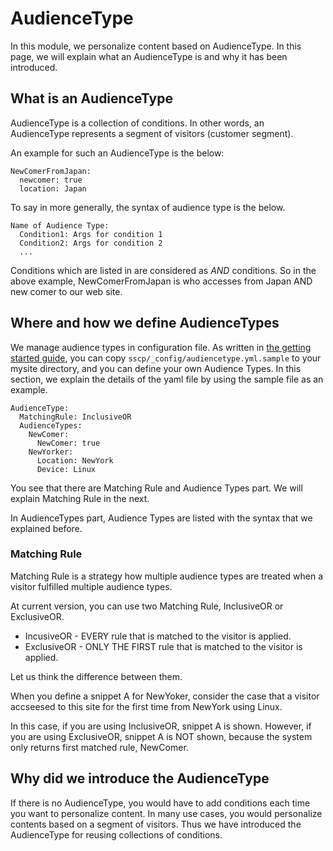 # AudienceType

In this module, we personalize content based on AudienceType.
In this page, we will explain what an AudienceType is and why it has been introduced.

## What is an AudienceType

AudienceType is a collection of conditions.
In other words, an AudienceType represents a segment of visitors (customer segment).

An example for such an AudienceType is the below:

```
NewComerFromJapan: 
  newcomer: true
  location: Japan
```

To say in more generally, the syntax of audience type is the below.

```
Name of Audience Type:
  Condition1: Args for condition 1
  Condition2: Args for condition 2
  ...
```

Conditions which are listed in are considered as *AND* conditions.
So in the above example, NewComerFromJapan is who accesses from Japan AND new comer to our web site.

## Where and how we define AudienceTypes

We manage audience types in configuration file.
As written in [the getting started guide](https://github.com/yukiawano/sscpmodule/blob/master/docs/getting-started/getting-started.md), you can copy ``sscp/_config/audiencetype.yml.sample`` to your mysite directory, and you can define your own Audience Types.
In this section, we explain the details of the yaml file by using the sample file as an example.

```
AudienceType:
  MatchingRule: InclusiveOR
  AudienceTypes:
    NewComer:
      NewComer: true
    NewYorker:
      Location: NewYork
      Device: Linux
```

You see that there are Matching Rule and Audience Types part.
We will explain Matching Rule in the next.

In AudienceTypes part, Audience Types are listed with the syntax that we explained before.

### Matching Rule

Matching Rule is a strategy how multiple audience types are treated when a visitor fulfilled multiple audience types.

At current version, you can use two Matching Rule, InclusiveOR or ExclusiveOR.

 * IncusiveOR - EVERY rule that is matched to the visitor is applied.
 * ExclusiveOR - ONLY THE FIRST rule that is matched to the visitor is applied.

Let us think the difference between them.

When you define a snippet A for NewYoker, consider the case that a visitor accseesed to this site for the first time from NewYork using Linux.

In this case, if you are using InclusiveOR, snippet A is shown.
However, if you are using ExclusiveOR, snippet A is NOT shown, because the system only returns first matched rule, NewComer. 

## Why did we introduce the AudienceType

If there is no AudienceType, you would have to add conditions each time you want to personalize content.
In many use cases, you would personalize contents based on a segment of visitors.
Thus we have introduced the AudienceType for reusing collections of conditions.
 
